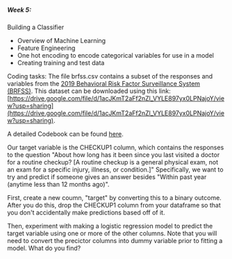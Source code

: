##### Week 5:
Building a Classifier
- Overview of Machine Learning
- Feature Engineering
- One hot encoding to encode categorical variables for use in a model
- Creating training and test data

Coding tasks:
The file brfss.csv contains a subset of the responses and variables from the [2019 Behavioral Risk Factor Surveillance System (BRFSS)](https://www.cdc.gov/brfss/). This dataset can be downloaded using this link: [https://drive.google.com/file/d/1acJKmT2aFf2nZl_VYLE897yx0LPNajoY/view?usp=sharing](https://drive.google.com/file/d/1acJKmT2aFf2nZl_VYLE897yx0LPNajoY/view?usp=sharing).

A detailed Codebook can be found [here](https://www.cdc.gov/brfss/annual_data/2019/pdf/codebook19_llcp-v2-508.HTML).

Our target variable is the CHECKUP1 column, which contains the responses to the question "About how long has it been since you last visited a doctor for a routine checkup?   [A routine checkup is a general physical exam, not an exam for a specific injury, illness, or condition.]" Specifically, we want to try and predict if someone gives an answer besides "Within past year (anytime less than 12 months ago)".

First, create a new coumn, "target" by converting this to a binary outcome. After you do this, drop the CHECKUP1 column from your dataframe so that you don't accidentally make predictions based off of it.

Then, experiment with making a logistic regression model to predict the target variable using one or more of the other columns. Note that you will need to convert the precictor columns into dummy variable prior to fitting a model. What do you find?